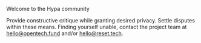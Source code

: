 Welcome to the Hypa community

Provide constructive critique while granting desired privacy.
Settle disputes within these means.
Finding yourself unable, contact the project team at hello@opentech.fund and/or hello@reset.tech.
